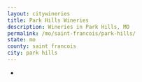 ```yaml
---
layout: citywineries
title: Park Hills Wineries
description: Wineries in Park Hills, MO
permalink: /mo/saint-francois/park-hills/
state: mo
county: saint francois
city: park hills
---
```

-
